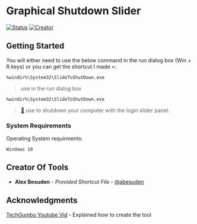 # Graphical Shutdown Slider

[![Status](https://img.shields.io/badge/Status-inProgress-1abc9c.svg)](https://github.com/abesuden/Tool-Belt/issues)
[![Creator](https://img.shields.io/badge/Creator-@Abesuden-informational.svg)](https://github.com/abesuden/Tool-Belt/contributors)

## Getting Started

You will either need to use the below command in the run dialog box (Win + R keys) or you can get the shortcut I made =:

```
%windir%\System32\SlideToShutDown.exe
```
> use in the run dialog box

```
%windir%\System32\SlideToShutDown.exe
```
> [🔨](https://github.com/abesuden/Tool-Belt/Graphical-Shutdown) use to shutdown your computer with the login slider panel.


### System Requirements

Operating System requirments:

```
Windows 10
```

## Creator Of Tools

* **Alex Besuden** - *Provided Shortcut File* - [@abesuden](https://github.com/abesuden)

## Acknowledgments

[TechGumbo Youtube Vid](https://youtu.be/RX160bcMFuA?t=273) - Explained how to create the tool
